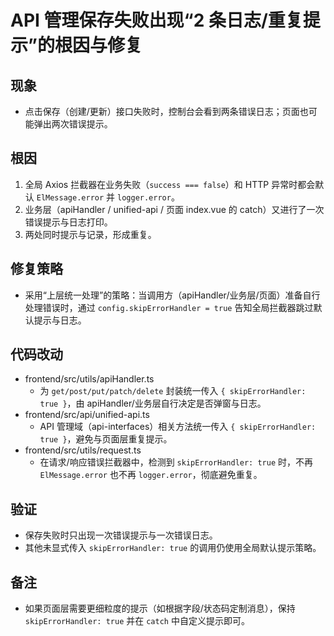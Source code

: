 # API 管理保存失败出现“2 条日志/重复提示”的根因与修复

## 现象
- 点击保存（创建/更新）接口失败时，控制台会看到两条错误日志；页面也可能弹出两次错误提示。

## 根因
1) 全局 Axios 拦截器在业务失败（`success === false`）和 HTTP 异常时都会默认 `ElMessage.error` 并 `logger.error`。
2) 业务层（apiHandler / unified-api / 页面 index.vue 的 catch）又进行了一次错误提示与日志打印。
3) 两处同时提示与记录，形成重复。

## 修复策略
- 采用“上层统一处理”的策略：当调用方（apiHandler/业务层/页面）准备自行处理错误时，通过 `config.skipErrorHandler = true` 告知全局拦截器跳过默认提示与日志。

## 代码改动
- frontend/src/utils/apiHandler.ts
  - 为 `get/post/put/patch/delete` 封装统一传入 `{ skipErrorHandler: true }`，由 apiHandler/业务层自行决定是否弹窗与日志。
- frontend/src/api/unified-api.ts
  - API 管理域（api-interfaces）相关方法统一传入 `{ skipErrorHandler: true }`，避免与页面层重复提示。
- frontend/src/utils/request.ts
  - 在请求/响应错误拦截器中，检测到 `skipErrorHandler: true` 时，不再 `ElMessage.error` 也不再 `logger.error`，彻底避免重复。

## 验证
- 保存失败时只出现一次错误提示与一次错误日志。
- 其他未显式传入 `skipErrorHandler: true` 的调用仍使用全局默认提示策略。

## 备注
- 如果页面层需要更细粒度的提示（如根据字段/状态码定制消息），保持 `skipErrorHandler: true` 并在 `catch` 中自定义提示即可。